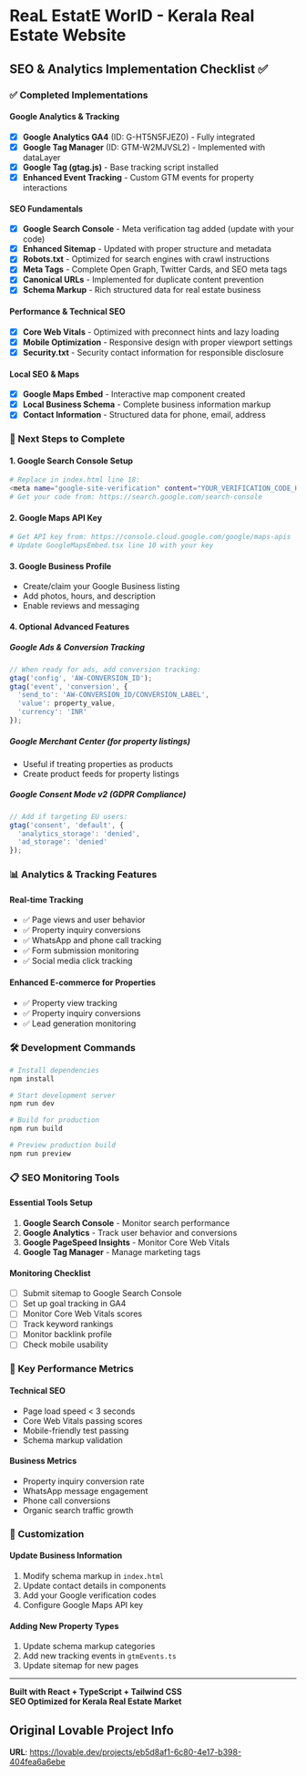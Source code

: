 # ReaL EstatE WorlD - Kerala Real Estate Website

## SEO & Analytics Implementation Checklist ✅

### ✅ Completed Implementations

#### Google Analytics & Tracking
- [x] **Google Analytics GA4** (ID: G-HT5N5FJEZ0) - Fully integrated
- [x] **Google Tag Manager** (ID: GTM-W2MJVSL2) - Implemented with dataLayer
- [x] **Google Tag (gtag.js)** - Base tracking script installed
- [x] **Enhanced Event Tracking** - Custom GTM events for property interactions

#### SEO Fundamentals
- [x] **Google Search Console** - Meta verification tag added (update with your code)
- [x] **Enhanced Sitemap** - Updated with proper structure and metadata
- [x] **Robots.txt** - Optimized for search engines with crawl instructions
- [x] **Meta Tags** - Complete Open Graph, Twitter Cards, and SEO meta tags
- [x] **Canonical URLs** - Implemented for duplicate content prevention
- [x] **Schema Markup** - Rich structured data for real estate business

#### Performance & Technical SEO
- [x] **Core Web Vitals** - Optimized with preconnect hints and lazy loading
- [x] **Mobile Optimization** - Responsive design with proper viewport settings
- [x] **Security.txt** - Security contact information for responsible disclosure

#### Local SEO & Maps
- [x] **Google Maps Embed** - Interactive map component created
- [x] **Local Business Schema** - Complete business information markup
- [x] **Contact Information** - Structured data for phone, email, address

### 🔄 Next Steps to Complete

#### 1. Google Search Console Setup
```bash
# Replace in index.html line 18:
<meta name="google-site-verification" content="YOUR_VERIFICATION_CODE_HERE" />
# Get your code from: https://search.google.com/search-console
```

#### 2. Google Maps API Key
```bash
# Get API key from: https://console.cloud.google.com/google/maps-apis
# Update GoogleMapsEmbed.tsx line 10 with your key
```

#### 3. Google Business Profile
- Create/claim your Google Business listing
- Add photos, hours, and description
- Enable reviews and messaging

#### 4. Optional Advanced Features

##### Google Ads & Conversion Tracking
```javascript
// When ready for ads, add conversion tracking:
gtag('config', 'AW-CONVERSION_ID');
gtag('event', 'conversion', {
  'send_to': 'AW-CONVERSION_ID/CONVERSION_LABEL',
  'value': property_value,
  'currency': 'INR'
});
```

##### Google Merchant Center (for property listings)
- Useful if treating properties as products
- Create product feeds for property listings

##### Google Consent Mode v2 (GDPR Compliance)
```javascript
// Add if targeting EU users:
gtag('consent', 'default', {
  'analytics_storage': 'denied',
  'ad_storage': 'denied'
});
```

### 📊 Analytics & Tracking Features

#### Real-time Tracking
- ✅ Page views and user behavior
- ✅ Property inquiry conversions
- ✅ WhatsApp and phone call tracking
- ✅ Form submission monitoring
- ✅ Social media click tracking

#### Enhanced E-commerce for Properties
- ✅ Property view tracking
- ✅ Property inquiry conversions
- ✅ Lead generation monitoring

### 🛠 Development Commands

```bash
# Install dependencies
npm install

# Start development server
npm run dev

# Build for production
npm run build

# Preview production build
npm run preview
```

### 📋 SEO Monitoring Tools

#### Essential Tools Setup
1. **Google Search Console** - Monitor search performance
2. **Google Analytics** - Track user behavior and conversions
3. **Google PageSpeed Insights** - Monitor Core Web Vitals
4. **Google Tag Manager** - Manage marketing tags

#### Monitoring Checklist
- [ ] Submit sitemap to Google Search Console
- [ ] Set up goal tracking in GA4
- [ ] Monitor Core Web Vitals scores
- [ ] Track keyword rankings
- [ ] Monitor backlink profile
- [ ] Check mobile usability

### 🎯 Key Performance Metrics

#### Technical SEO
- Page load speed < 3 seconds
- Core Web Vitals passing scores
- Mobile-friendly test passing
- Schema markup validation

#### Business Metrics
- Property inquiry conversion rate
- WhatsApp message engagement
- Phone call conversions
- Organic search traffic growth

### 🔧 Customization

#### Update Business Information
1. Modify schema markup in `index.html`
2. Update contact details in components
3. Add your Google verification codes
4. Configure Google Maps API key

#### Adding New Property Types
1. Update schema markup categories
2. Add new tracking events in `gtmEvents.ts`
3. Update sitemap for new pages

---

**Built with React + TypeScript + Tailwind CSS**  
**SEO Optimized for Kerala Real Estate Market**

## Original Lovable Project Info

**URL**: https://lovable.dev/projects/eb5d8af1-6c80-4e17-b398-404fea6a6ebe
